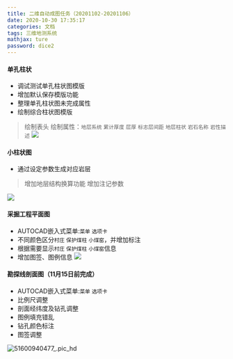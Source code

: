 ```yaml
---
title: 二维自动成图任务（20201102-20201106）
date: 2020-10-30 17:35:17
categories: 文档
tags: 三维地测系统
mathjax: ture
password: dice2
---
```


#### 单孔柱状
* 调试测试单孔柱状图模版
* 增加默认保存模版功能
* 整理单孔柱状图未完成属性
* 绘制综合柱状图模版

> 绘制表头
> 绘制属性：`地层系统` `累计厚度` `层厚` `标志层间距` `地层柱状` `岩石名称` `岩性描述`
> ![](15995538118501.jpg)
 
#### 小柱状图
* 通过设定参数生成对应岩层
> 增加地层结构换算功能
> 增加注记参数

![](15955856599713.jpg)


#### 采掘工程平面图

* AUTOCAD嵌入式菜单:`菜单` `选项卡`
* 不同颜色区分`村庄` `保护煤柱` `小煤窑`，并增加标注
* 根据需要显示`村庄` `保护煤柱` `小煤窑`信息
* 增加图签、图例信息
![](16040500416354.jpg)


#### 勘探线剖面图（11月15日前完成）

* AUTOCAD嵌入式菜单:`菜单` `选项卡`
*  比例尺调整
*  剖面经纬度及钻孔调整
*  图例填充错乱
*  钻孔颜色标注
*  图签调整

![51600940477_.pic_hd](51600940477_.pic_hd.jpg)